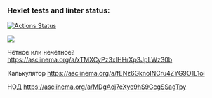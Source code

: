 ### Hexlet tests and linter status:
[![Actions Status](https://github.com/Agrarox666/python-project-49/workflows/hexlet-check/badge.svg)](https://github.com/Agrarox666/python-project-49/actions)

<a href="https://codeclimate.com/github/Agrarox666/python-project-49/maintainability"><img src="https://api.codeclimate.com/v1/badges/fc1464fbf627ca6f83e8/maintainability" /></a>

Чётное или нечётное?
https://asciinema.org/a/xTMXCyPz3xIHHrXp3JpLWz30b

Калькулятор
https://asciinema.org/a/fENz6GknoINCru4ZYG9O1L1oi

НОД 
https://asciinema.org/a/MDgAoj7eXye9hS9GcgSSagTpy
